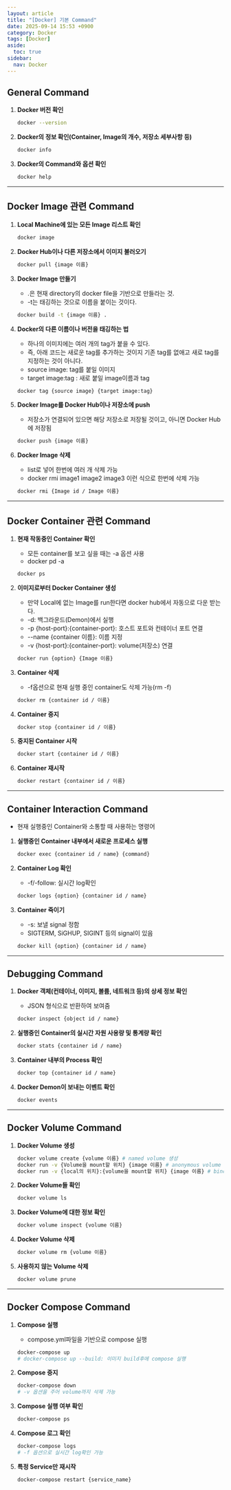 ```yaml
---
layout: article
title: "[Docker] 기본 Command"
date: 2025-09-14 15:53 +0900
category: Docker
tags: [Docker]
aside:
  toc: true
sidebar:
  nav: Docker
---
```

## General Command

1. **Docker 버전 확인**
    
    ```bash
    docker --version
    ```
    
2. **Docker의 정보 확인(Container, Image의 개수, 저장소 세부사항 등)**
    
    ```bash
    docker info
    ```
    
3. **Docker의 Command와 옵션 확인**
    
    ```bash
    docker help
    ```
    

---

## Docker Image 관련 Command

1. **Local Machine에 있는 모든 Image 리스트 확인**
    
    ```bash
    docker image
    ```
    
2. **Docker Hub이나 다른 저장소에서 이미지 불러오기**
    
    ```bash
    docker pull {image 이름}
    ```
    
3. **Docker Image 만들기**
    - .은 현재 directory의 docker file을 기반으로 만들라는 것.
    - -t는 태깅하는 것으로 이름을 붙이는 것이다.

    ```bash
    docker build -t {image 이름} .
    ```
    
4. **Docker의 다른 이름이나 버전을 태깅하는 법**
    - 하나의 이미지에는 여러 개의 tag가 붙을 수 있다.
    - 즉, 아래 코드는 새로운 tag를 추가하는 것이지 기존 tag를 없애고 새로 tag를 지정하는 것이 아니다.
    - source image: tag를 붙일 이미지
    - target image:tag : 새로 붙일 image이름과 tag
    
    ```bash
    docker tag {source image} {target image:tag}
    ```
    
5. **Docker Image를 Docker Hub이나 저장소에 push**
    - 저장소가 연결되어 있으면 해당 저장소로 저장될 것이고, 아니면 Docker Hub에 저장됨
    
    ```bash
    docker push {image 이름}
    ```
    
6. **Docker Image 삭제**
    - list로 넣어 한번에 여러 개 삭제 가능
    - docker rmi image1 image2 image3 이런 식으로 한번에 삭제 가능    
    
    ```bash
    docker rmi {Image id / Image 이름}
    ```
    

---

## Docker Container 관련 Command

1. **현재 작동중인 Container 확인**
    - 모든 container를 보고 싶을 때는 -a 옵션 사용
    - docker pd -a
    
    ```bash
    docker ps
    ```
    
2. **이미지로부터 Docker Container 생성**
    - 만약 Local에 없는 Image를 run한다면 docker hub에서 자동으로 다운 받는다.
    - -d: 백그라운드(Demon)에서 실행
    - -p {host-port}:{container-port}: 호스트 포트와 컨테이너 포트 연결
    - --name {container 이름}: 이름 지정
    - -v {host-port}:{container-port}: volume(저장소) 연결
    
    ```bash
    docker run {option} {Image 이름}
    ```
    
3. **Container 삭제**
    - -f옵션으로 현재 실행 중인 container도 삭제 가능(rm -f)
    
    ```bash
    docker rm {container id / 이름}
    ```
    
4. **Container 중지**
    
    ```bash
    docker stop {container id / 이름}
    ```
    
5. **중지된 Container 시작**
    
    ```bash
    docker start {container id / 이름}
    ```
    
6. **Container 재시작**
    
    ```bash
    docker restart {container id / 이름}
    ```
    

---

## Container Interaction Command
- 현재 실행중인 Container와 소통할 때 사용하는 명령어

1. **실행중인 Container 내부에서 새로운 프로세스 실행**
    
    ```bash
    docker exec {container id / name} {command}
    ```
    
2. **Container Log 확인**
    - -f/-follow: 실시간 log확인

    ```bash
    docker logs {option} {container id / name}
    ```
    
3. **Container 죽이기**
    - -s: 보낼 signal 정함
    - SIGTERM, SiGHUP, SIGINT 등의 signal이 있음

    ```bash
    docker kill {option} {container id / name}
    ```
    

---

## Debugging Command

1. **Docker 객체(컨테이너, 이미지, 볼륨, 네트워크 등)의 상세 정보 확인**
    - JSON 형식으로 반환하여 보여줌

    ```bash
    docker inspect {object id / name}
    ```
    
2. **실행중인 Container의 실시간 자원 사용량 및 통계량 확인**
    
    ```bash
    docker stats {container id / name}
    ```
    
3. **Container 내부의 Process 확인**
    
    ```bash
    docker top {container id / name}
    ```
    
4. **Docker Demon이 보내는 이벤트 확인**
    
    ```bash
    docker events
    ```

---

## Docker Volume Command

1. **Docker Volume 생성**
    
    ```bash
    docker volume create {volume 이름} # named volume 생성
    docker run -v {Volume을 mount할 위치} {image 이름} # anonymous volume 생성
    docker run -v {local의 위치}:{volume을 mount할 위치} {image 이름} # bind mounts 생성
    ```
    
2. **Docker Volume들 확인**
    
    ```bash
    docker volume ls
    ```
    
3. **Docker Volume에 대한 정보 확인**
    
    ```bash
    docker volume inspect {volume 이름}
    ```
    
4. **Docker Volume 삭제**
    
    ```bash
    docker volume rm {volume 이름}
    ```
    
5. **사용하지 않는 Volume 삭제**
    
    ```bash
    docker volume prune
    ```
    

---

## Docker Compose Command

1. **Compose 실행**
   - compose.yml파일을 기반으로 compose 실행
    
    ```bash
    docker-compose up
    # docker-compose up --build: 이미지 build후에 compose 실행
    ```
    
2. **Compose 중지**
    
    ```bash
    docker-compose down
    # -v 옵션을 주어 volume까지 삭제 가능
    ```
    
3. **Compose 실행 여부 확인**
    
    ```bash
    docker-compose ps
    ```
    
4. **Compose 로그 확인**
    
    ```bash
    docker-compose logs
    # -f 옵션으로 실시간 log확인 가능
    ```
    
5. **특정 Service만 재시작**
    
    ```bash
    docker-compose restart {service_name}
    ```